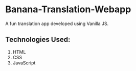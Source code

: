 # Banana-Translation-Webapp

A fun translation app developed using Vanilla JS. 

## Technologies Used:
 
 1. HTML
 2. CSS
 3. JavaScript